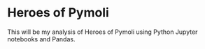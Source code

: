 # Heroes of Pymoli

This will be my analysis of Heroes of Pymoli using Python Jupyter notebooks and Pandas. 